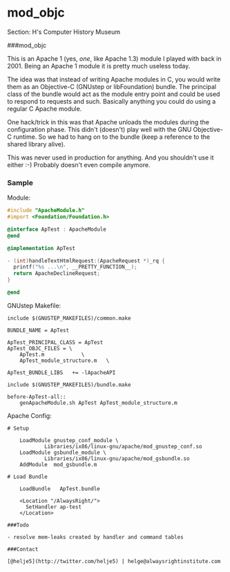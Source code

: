 mod_objc
========

Section: H's Computer History Museum

###mod_objc

This is an Apache 1 (yes, *one*, like Apache 1.3) module I played with back in
2001. Being an Apache 1 module it is pretty much useless today.

The idea was that instead of writing Apache modules in C, you would write them
as an Objective-C (GNUstep or libFoundation) bundle. The principal class of the
bundle would act as the module entry point and could be used to respond to
requests and such. Basically anything you could do using a regular C Apache
module.

One hack/trick in this was that Apache unloads the modules during the
configuration phase. This didn't (doesn't) play well with the GNU Objective-C
runtime. So we had to hang on to the bundle (keep a reference to the shared
library alive).

This was never used in production for anything. And you shouldn't use it
either :-) Probably doesn't even compile anymore.

### Sample

Module:
```Objective-C
#include "ApacheModule.h"
#import <Foundation/Foundation.h>

@interface ApTest : ApacheModule
@end

@implementation ApTest

- (int)handleTextHtmlRequest:(ApacheRequest *)_rq {
  printf("%s ...\n", __PRETTY_FUNCTION__);
  return ApacheDeclineRequest;
}

@end
```

GNUstep Makefile:
```Make
include $(GNUSTEP_MAKEFILES)/common.make

BUNDLE_NAME = ApTest

ApTest_PRINCIPAL_CLASS = ApTest
ApTest_OBJC_FILES = \
	ApTest.m			\
	ApTest_module_structure.m	\

ApTest_BUNDLE_LIBS   += -lApacheAPI

include $(GNUSTEP_MAKEFILES)/bundle.make

before-ApTest-all:: 
	genApacheModule.sh ApTest ApTest_module_structure.m
```

Apache Config:
```
# Setup

    LoadModule gnustep_conf_module \
            Libraries/ix86/linux-gnu/apache/mod_gnustep_conf.so
    LoadModule gsbundle_module \
            Libraries/ix86/linux-gnu/apache/mod_gsbundle.so
    AddModule  mod_gsbundle.m

# Load Bundle

    LoadBundle   ApTest.bundle
    
    <Location "/AlwaysRight/">
      SetHandler ap-test
    </Location>

###Todo

- resolve mem-leaks created by handler and command tables

###Contact

[@helje5](http://twitter.com/helje5) | helge@alwaysrightinstitute.com
